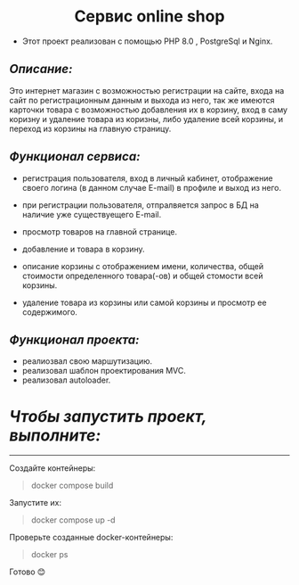 # <h1 align="center">Сервис online shop</h1>
- Этот проект реализован с помощью PHP 8.0 , PostgreSql и Nginx.

## ___Описание:___
Это интернет магазин с возможностью регистрации на сайте, входа на сайт по регистрационным данным и выхода из него, так же имеются карточки товара с возможностью добавления их в корзину, вход в саму коризну и удаление товара из коризны, либо удаление всей корзины, и переход из корзины на главную страницу.

## ___Функционал сервиса:___
- регистрация пользователя, вход в личный кабинет, отображение своего логина (в данном случае E-mail) в профиле и выход из него.

- при регистрации пользователя, отпралвяется запрос в БД на наличие уже существуещего E-mail.

- просмотр товаров на главной странице.

- добавление и товара в корзину.

- описание корзины с отображением имени, количества, общей стоимости определенного товара(-ов) и общей стомости всей корзины.

- удаление товара из корзины или самой корзины и просмотр ее содержимого.

## ___Функционал проекта:___

- реалиозвал свою маршутизацию.
- реализовал шаблон проектирования MVC.
- реализовал autoloader.

# ___Чтобы запустить проект, выполните:___
___
Создайте контейнеры:
>docker compose build

Запустите их:
>docker compose up -d

Проверьте созданные docker-контейнеры:
>docker ps

Готово :blush: